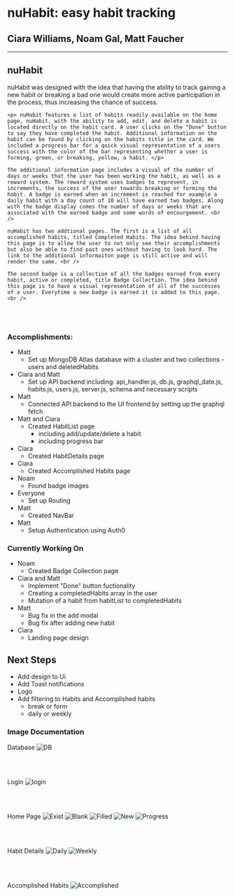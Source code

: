 # **nuHabit**: easy habit tracking

## Ciara Williams, Noam Gal, Matt Faucher

---

## nuHabit

   <p> nuHabit was designed with the idea that having the ability to track gaining a new habit or breaking a bad one would create more active participation in the process, thus increasing the chance of success. </p>

    <p> nuHabit features a list of habits readily available on the home page, nuHabit, with the ability to add, edit, and delete a habit is located directly on the habit card. A user clicks on the "Done" button to say they have completed the habit. Additional information on the habit can be found by clicking on the habits title in the card. We included a progress bar for a quick visual representation of a users success with the color of the bar representing whether a user is forming, green, or breaking, yellow, a habit. </p>

    The additional information page includes a visual of the number of days or weeks that the user has been working the habit, as well as a reward system. The reward system uses badges to represent, in increments, the success of the user towards breaking or forming the habit. A badge is earned when an increment is reached for example a daily habit with a day count of 10 will have earned two badges. Along with the badge display comes the number of days or weeks that are associated with the earned badge and some words of encourgement. <br />

    nuHabit has two addtional pages. The first is a list of all accomplished habits, titled Completed Habits. The idea behind having this page is to allow the user to not only see their accomplishments but also be able to find past ones without having to look hard. The link to the additional informaiton page is still active and will render the same. <br />

    The second badge is a collection of all the badges earned from every habit, active or completed, title Badge Collection. The idea behind this page is to have a visual representation of all of the successes of a user. Everytime a new badge is earned it is added to this page. <br />

<br>
<br>

### Accomplishments:

- Matt
  - Set up MongoDB Atlas database with a cluster and two collections - users and deletedHabits
- Ciara and Matt
  - Set up API backend including: api_handler.js, db.js, graphql_date.js, habits.js, users.js, server.js, schema and necessary scripts
- Matt
  - Connected API backend to the UI frontend by setting up the graphql fetch
- Matt and Ciara
  - Created HabitList page
    - including add/update/delete a habit
    - including progress bar
- Ciara
  - Created HabitDetails page
- Ciara
  - Created Accomplished Habits page
- Noam
  - Found badge images
- Everyone
  - Set up Routing
- Matt
  - Created NavBar
- Matt
  - Setup Authentication using Auth0

### Currently Working On

- Noam
  - Created Badge Collection page
- Ciara and Matt
  - Implement "Done" button fuctionality
  - Creating a completedHabits array in the user
  - Mutation of a habit from habitList to completedHabits
- Matt
  - Bug fix in the add modal
  - Bug fix after adding new habit
- Ciara
  - Landing page design

## Next Steps

- Add design to Ui
- Add Toast notifications
- Logo
- Add filtering to Habits and Accomplished habits
  - break or form
  - daily or weekly

### Image Documentation

Database
![DB](/readMe-images/DB.png)

<br>
<br>

Login
![login](/readMe-images/Login.png)

<br>
<br>

Home Page
![Exist](/readMe-images/Existing.png)
![Blank](/readMe-images/BlankModal.png)
![Filled](/readMe-images/FilledModal.png)
![New](/readMe-images/NewHabitAdded.png)
![Progress](/readMe-images/ProgressBarDifference.png)

<br>
<br>

Habit Details
![Daily](/readMe-images/DailyDetails.png)
![Weekly](/readMe-images/WeeklyDetails.png)

<br>
<br>

Accomplished Habits
![Accomplished](/readMe-images/NoAccomplishedHabits.png)
